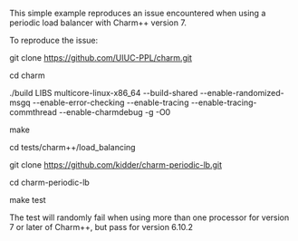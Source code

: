 This simple example reproduces an issue encountered when using a
periodic load balancer with Charm++ version 7.

To reproduce the issue:

git clone https://github.com/UIUC-PPL/charm.git

cd charm

./build LIBS multicore-linux-x86_64 --build-shared --enable-randomized-msgq --enable-error-checking --enable-tracing --enable-tracing-commthread --enable-charmdebug -g -O0

make

cd tests/charm++/load_balancing

git clone https://github.com/kidder/charm-periodic-lb.git

cd charm-periodic-lb

make test


The test will randomly fail when using more than one processor for
version 7 or later of Charm++, but pass for version 6.10.2